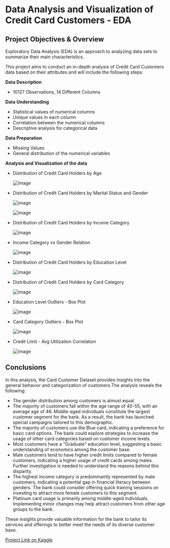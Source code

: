 # Data Analysis and Visualization of Credit Card Customers - EDA

## Project Objectives & Overview

Exploratory Data Analysis (EDA) is an approach to analyzing data sets to summarize their main characteristics.

This project aims to conduct an in-depth analysis of Credit Card Customers data based on their attributes and will include the following steps:


**Data Description**

- 10127 Observations, 14 Different Columns

**Data Understanding**

- Statistical values of numerical columns
- Unique values in each column
- Correlation between the numerical columns
- Descriptive analysis for categorical data

**Data Preparation**

- Missing Values
- General distribution of the numerical variables

**Analysis and Visualization of the data**

- Distribution of Credit Card Holders by Age
  
  ![image](https://github.com/BedirK/Portfolio-Projects/assets/103532330/2c879bdc-07a8-46f6-8bcb-01781a692860)

- Distribution of Credit Card Holders by Marital Status and Gender

  ![image](https://github.com/BedirK/Portfolio-Projects/assets/103532330/9535f598-0c76-474a-833a-9263354eb8d1)

  ![image](https://github.com/BedirK/Portfolio-Projects/assets/103532330/e8d2a639-fd15-4e21-be70-18d4b577572e)

- Distribution of Credit Card Holders by Income Category

  ![image](https://github.com/BedirK/Portfolio-Projects/assets/103532330/f30e982e-8b64-436c-9f38-336308edce87)

- Income Category vs Gender Relation

  ![image](https://github.com/BedirK/Portfolio-Projects/assets/103532330/83c17dc0-72f0-4620-9ba3-15c9de513c98)

- Distribution of Credit Card Holders by Education Level

  ![image](https://github.com/BedirK/Portfolio-Projects/assets/103532330/66eaa0f6-2775-439d-b9b0-85bd48b9552d)

- Distribution of Credit Card Holders by Card Category

  ![image](https://github.com/BedirK/Portfolio-Projects/assets/103532330/7736af1c-67d9-4173-bbe4-2d4d89e71b08)

- Education Level Outliers - Box Plot

  ![image](https://github.com/BedirK/Portfolio-Projects/assets/103532330/ba0c85db-064f-4117-8101-373170603042)

- Card Category Outliers - Box Plot

  ![image](https://github.com/BedirK/Portfolio-Projects/assets/103532330/1adbee9c-e180-4cc3-aa10-55789933f5b6)

- Credit Limit - Avg Utilization Correlation

  ![image](https://github.com/BedirK/Portfolio-Projects/assets/103532330/2fe4ec10-70f8-4ce1-bdfa-fe8eec57fd0b)


## **Conclusions**

In this analysis, the Card Customer Dataset provides insights into the general behavior and categorization of customers.The analysis reveals the following:

- The gender distribution among customers is almost equal.
- The majority of customers fall within the age range of 40-55, with an average age of 46. Middle-aged individuals constitute the largest customer segment for the bank. As a result, the bank has launched special campaigns tailored to this demographic.
- The majority of customers use the Blue card, indicating a preference for basic card options. The bank could explore strategies to increase the usage of other card categories based on customer income levels.
- Most customers have a "Graduate" education level, suggesting a basic understanding of economics among the customer base.
- Male customers tend to have higher credit limits compared to female customers, indicating a higher usage of credit cards among males. Further investigation is needed to understand the reasons behind this disparity.
- The highest income category is predominantly represented by male customers, indicating a potential gap in financial literacy between genders. The bank could consider offering quick training sessions on investing to attract more female customers to this segment.
- Platinum card usage is primarily among middle-aged individuals. Implementing minor changes may help attract customers from other age groups to the bank.

These insights provide valuable information for the bank to tailor its services and offerings to better meet the needs of its diverse customer base.

[Project Link on Kaggle](https://www.kaggle.com/code/bedirhankelez/credit-card-customers-eda-project?kernelSessionId=164237219)
